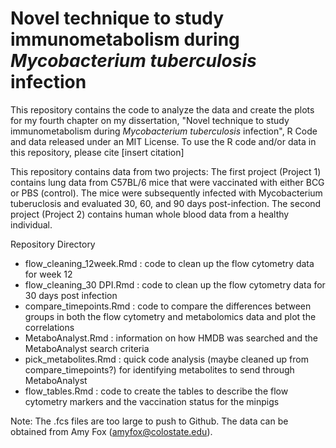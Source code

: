 # Novel technique to study immunometabolism during *Mycobacterium tuberculosis* infection 

This repository contains the code to analyze the data and create the plots for my fourth chapter on my dissertation, "Novel technique to study immunometabolism during *Mycobacterium tuberculosis* infection", R Code and data released under an MIT License. To use the R code and/or data in this repository, please cite [insert citation]

This repository contains data from two projects: The first project (Project 1) contains lung data from C57BL/6 mice that were vaccinated with either BCG or PBS (control). The mice were subsequently infected with Mycobacterium tuberuclosis and evaluated 30, 60, and 90 days post-infection. The second project (Project 2) contains human whole blood data from a healthy individual.

Repository Directory

- flow_cleaning_12week.Rmd : code to clean up the flow cytometry data for week 12 
- flow_cleaning_30 DPI.Rmd : code to clean up the flow cytometry data for 30 days post infection 
- compare_timepoints.Rmd : code to compare the differences between groups in both the flow cytometry and metabolomics data and plot the correlations
- MetaboAnalyst.Rmd : information on how HMDB was searched and the MetaboAnalyst search criteria
- pick_metabolites.Rmd : quick code analysis (maybe cleaned up from compare_timepoints?) for identifying metabolites to send through MetaboAnalyst
- flow_tables.Rmd : code to create the tables to describe the flow cytometry markers and the vaccination status for the minpigs


Note: The .fcs files are too large to push to Github. The data can be obtained from Amy Fox (amyfox@colostate.edu). 